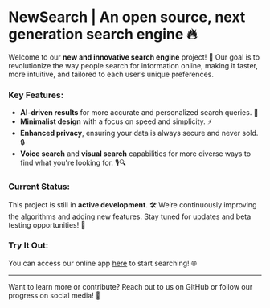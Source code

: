 # NewSearch | An open source, next generation search engine 🔥

Welcome to our **new and innovative search engine** project! 🚀 Our goal is to revolutionize the way people search for information online, making it faster, more intuitive, and tailored to each user’s unique preferences.

### Key Features:

- **AI-driven results** for more accurate and personalized search queries. 🤖
- **Minimalist design** with a focus on speed and simplicity. ⚡
- **Enhanced privacy**, ensuring your data is always secure and never sold. 🔒
- **Voice search** and **visual search** capabilities for more diverse ways to find what you're looking for. 🎙️🔍

### Current Status:

This project is still in **active development**. 🛠️ We’re continuously improving the algorithms and adding new features. Stay tuned for updates and beta testing opportunities! 🌱

### Try It Out:

You can access our online app [here](https://newsearch-online.vercel.app/) to start searching! 🌐

---

Want to learn more or contribute? Reach out to us on GitHub or follow our progress on social media! 📲

